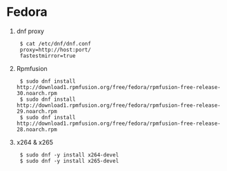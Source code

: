 Fedora
======

1. dnf proxy

        $ cat /etc/dnf/dnf.conf
        proxy=http://host:port/
        fastestmirror=true
        
2. Rpmfusion

        $ sudo dnf install http://download1.rpmfusion.org/free/fedora/rpmfusion-free-release-30.noarch.rpm
        $ sudo dnf install http://download1.rpmfusion.org/free/fedora/rpmfusion-free-release-29.noarch.rpm
        $ sudo dnf install http://download1.rpmfusion.org/free/fedora/rpmfusion-free-release-28.noarch.rpm

3. x264 & x265

        $ sudo dnf -y install x264-devel
        $ sudo dnf -y install x265-devel


